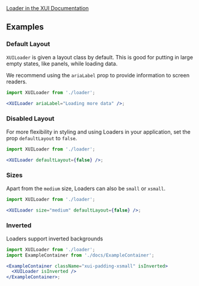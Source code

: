 <div class="xui-margin-vertical">
	<a href="../section-building-blocks-identifiers-loader.html" isDocLink>Loader in the XUI Documentation</a>
</div>

## Examples

### Default Layout

`XUILoader` is given a layout class by default. This is good for putting in large empty states, like panels, while loading data.

We recommend using the `ariaLabel` prop to provide information to screen readers.

```jsx harmony
import XUILoader from './loader';

<XUILoader ariaLabel="Loading more data" />;
```

### Disabled Layout

For more flexibility in styling and using Loaders in your application, set the prop `defaultLayout` to `false`.

```jsx harmony
import XUILoader from './loader';

<XUILoader defaultLayout={false} />;
```

### Sizes

Apart from the `medium` size, Loaders can also be `small` or `xsmall`.

```jsx harmony
import XUILoader from './loader';

<XUILoader size="medium" defaultLayout={false} />;
```

### Inverted

Loaders support inverted backgrounds

```jsx harmony
import XUILoader from './loader';
import ExampleContainer from './docs/ExampleContainer';

<ExampleContainer className="xui-padding-xsmall" isInverted>
  <XUILoader isInverted />
</ExampleContainer>;
```
